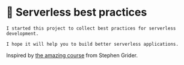 # 🤌 Serverless best practices

`I started this project to collect best practices for serverless development.`

`I hope it will help you to build better serverless applications.`

Inspired by [the amazing course](https://www.udemy.com/course/serverless-framework/) from Stephen Grider.
